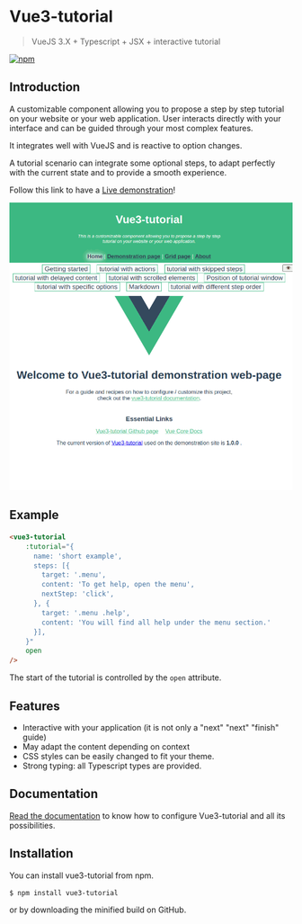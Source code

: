 # Vue3-tutorial

> VueJS 3.X + Typescript + JSX + interactive tutorial

[![npm](https://img.shields.io/npm/v/vue3-tutorial.svg)](https://www.npmjs.com/package/vue3-tutorial)

## Introduction

A customizable component allowing you to propose a step by step tutorial on
your website or your web application.
User interacts directly with your interface and can be guided through your
most complex features.

It integrates well with VueJS and is reactive to option changes.

A tutorial scenario can integrate some optional steps, to adapt perfectly
with the current state and to provide a smooth experience.

Follow this link to have a
[Live demonstration](https://restimel.github.io/vue3-tutorial-demonstration/dist/index.html)!

![demonstration](./docs/images/demo.gif)

## Example

```html
<vue3-tutorial
    :tutorial="{
      name: 'short example',
      steps: [{
        target: '.menu',
        content: 'To get help, open the menu',
        nextStep: 'click',
      }, {
        target: '.menu .help',
        content: 'You will find all help under the menu section.'
      }],
    }"
    open
/>
```
The start of the tutorial is controlled by the `open` attribute.

## Features

* Interactive with your application (it is not only a "next" "next" "finish" guide)
* May adapt the content depending on context
* CSS styles can be easily changed to fit your theme.
* Strong typing: all Typescript types are provided.

## Documentation

[Read the documentation](./docs/main.md) to know how to configure Vue3-tutorial and all its possibilities.

## Installation

You can install vue3-tutorial from npm.

```shell
$ npm install vue3-tutorial
```

or by downloading the minified build on GitHub.
